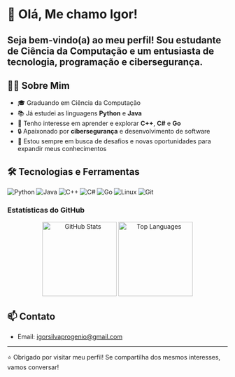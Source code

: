 # 👋 Olá, Me chamo Igor!

Seja bem-vindo(a) ao meu perfil! Sou estudante de **Ciência da Computação** e um entusiasta de tecnologia, programação e cibersegurança.
---
## 👨‍💻 Sobre Mim

- 🎓 Graduando em Ciência da Computação
- 📚 Já estudei as linguagens **Python** e **Java**
- 🚀 Tenho interesse em aprender e explorar **C++**, **C#** e **Go**
- 🔒 Apaixonado por **cibersegurança** e desenvolvimento de software
- 🤝 Estou sempre em busca de desafios e novas oportunidades para expandir meus conhecimentos

## 🛠️ Tecnologias e Ferramentas

![Python](https://img.shields.io/badge/Python-3776AB?style=for-the-badge&logo=python&logoColor=white)
![Java](https://img.shields.io/badge/Java-007396?style=for-the-badge&logo=java&logoColor=white)
![C++](https://img.shields.io/badge/C++-00599C?style=for-the-badge&logo=c%2b%2b&logoColor=white)
![C#](https://img.shields.io/badge/C%23-239120?style=for-the-badge&logo=c-sharp&logoColor=white)
![Go](https://img.shields.io/badge/Go-00ADD8?style=for-the-badge&logo=go&logoColor=white)
![Linux](https://img.shields.io/badge/Linux-FCC624?style=for-the-badge&logo=linux&logoColor=black)
![Git](https://img.shields.io/badge/Git-F05032?style=for-the-badge&logo=git&logoColor=white)


### Estatísticas do GitHub
<p align="center">
  <!-- Espelho para evitar erro de limite da API -->
  <img height="170" src="https://github-readme-stats-sigma-five.vercel.app/api?username=HexaMe-bit&show_icons=true&theme=tokyonight&count_private=true" alt="GitHub Stats" />
  <img height="170" src="https://github-readme-stats-sigma-five.vercel.app/api/top-langs/?username=HexaMe-bit&layout=compact&theme=tokyonight" alt="Top Languages" />
</p>




## 📫 Contato

- Email: igorsilvaprogenio@gmail.com 

---

⭐️ Obrigado por visitar meu perfil! Se compartilha dos mesmos interesses, vamos conversar!
